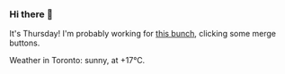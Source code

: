 ### Hi there :wave:

It's Thursday! I'm probably working for [this bunch](https://github.com/kohofinancial), clicking some merge buttons.

Weather in Toronto: sunny, at +17°C.
